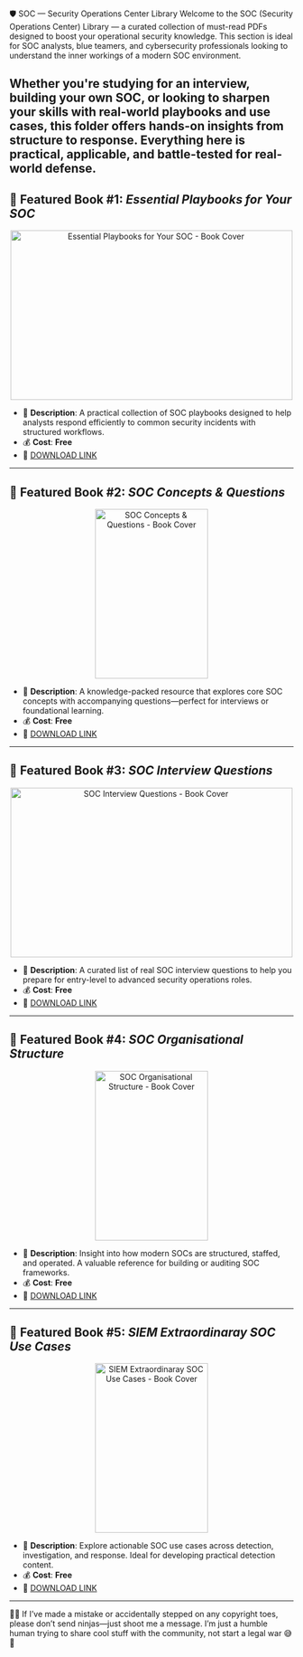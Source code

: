 🛡️ SOC — Security Operations Center Library
Welcome to the SOC (Security Operations Center) Library — a curated collection of must-read PDFs designed to boost your operational security knowledge. This section is ideal for SOC analysts, blue teamers, and cybersecurity professionals looking to understand the inner workings of a modern SOC environment.

Whether you're studying for an interview, building your own SOC, or looking to sharpen your skills with real-world playbooks and use cases, this folder offers hands-on insights from structure to response. Everything here is practical, applicable, and battle-tested for real-world defense.
---

## 📕 Featured Book #1: *Essential Playbooks for Your SOC*

<p align="center">
<img src="https://www.maltego.com/images/uploads/essential_playbooks_for_your_soc_0.png" alt="Essential Playbooks for Your SOC - Book Cover" width="500" height="300" title="Featured Book #1" />
</p>

- 📌 **Description**: A practical collection of SOC playbooks designed to help analysts respond efficiently to common security incidents with structured workflows.
- 💰 **Cost**: **Free**  
- 🔗 [DOWNLOAD LINK](https://drive.google.com/file/d/1w7bt_qDMLFenK9jwwfrbyU3ZaHZaYWGs)

---

## 📕 Featured Book #2: *SOC Concepts & Questions*

<p align="center">
<img src="https://encrypted-tbn0.gstatic.com/images?q=tbn:ANd9GcRcQPec5TAKAaT9rxF6H2OKrnoJ3ybVSQiSBQ&s" alt="SOC Concepts & Questions - Book Cover" width="200" height="300" title="Featured Book #2" />
</p>

- 📌 **Description**: A knowledge-packed resource that explores core SOC concepts with accompanying questions—perfect for interviews or foundational learning.
- 💰 **Cost**: **Free**  
- 🔗 [DOWNLOAD LINK](https://drive.google.com/file/d/1oJDlr0OLaJiKjxGEYrk2EBDwyR6Vacuh)

---

## 📕 Featured Book #3: *SOC Interview Questions*

<p align="center">
<img src="https://cdn.prod.website-files.com/65e1f74aeadd13bc01d31d46/65e8e3482cd31b5fa09578c2_soc-analyst-interview-questions-1024x576.png" alt="SOC Interview Questions - Book Cover" width="500" height="300" title="Featured Book #3" />
</p>

- 📌 **Description**: A curated list of real SOC interview questions to help you prepare for entry-level to advanced security operations roles.
- 💰 **Cost**: **Free**  
- 🔗 [DOWNLOAD LINK](https://drive.google.com/file/d/1NZSsKp1fvoZvqueYvzNeXjCdTmciN7C-)

---

## 📕 Featured Book #4: *SOC Organisational Structure*

<p align="center">
<img src="https://i.ibb.co/35gfMCyk/SOC-organizational.png" alt="SOC Organisational Structure - Book Cover" width="200" height="300" title="Featured Book #4" />
</p>

- 📌 **Description**: Insight into how modern SOCs are structured, staffed, and operated. A valuable reference for building or auditing SOC frameworks.
- 💰 **Cost**: **Free**  
- 🔗 [DOWNLOAD LINK](https://drive.google.com/file/d/16m4teAaX7C0z1LvmiiGyA8QOBE1UEoQ1)

---

## 📕 Featured Book #5: *SIEM Extraordinaray SOC Use Cases*

<p align="center">
<img src="https://imgv2-1-f.scribdassets.com/img/document/732177177/original/c76f66bc1a/1?v=1" alt="SIEM Extraordinaray SOC Use Cases - Book Cover" width="200" height="300" title="Featured Book #5" />
</p>

- 📌 **Description**: Explore actionable SOC use cases across detection, investigation, and response. Ideal for developing practical detection content.
- 💰 **Cost**: **Free**  
- 🔗 [DOWNLOAD LINK](https://drive.google.com/file/d/1bokmr9miTo_odkNKi2HUNYnPiyFTNiyU)

---

🤖💬 If I’ve made a mistake or accidentally stepped on any copyright toes, please don’t send ninjas—just shoot me a message. I’m just a humble human trying to share cool stuff with the community, not start a legal war 😅💌